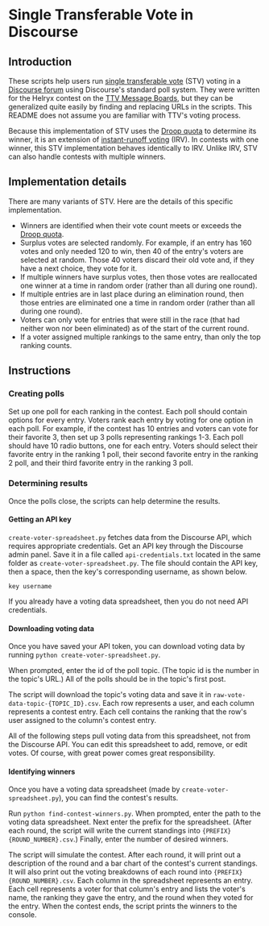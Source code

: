 # Single Transferable Vote in Discourse

## Introduction

These scripts help users run [single transferable vote](https://en.wikipedia.org/wiki/Single_transferable_vote) (STV) voting in a [Discourse forum](https://www.discourse.org) using Discourse's standard poll system. They were written for the Helryx contest on the [TTV Message Boards](https://board.ttvchannel.com/), but they can be generalized quite easily by finding and replacing URLs in the scripts. This README does not assume you are familiar with TTV's voting process.

Because this implementation of STV uses the [Droop quota](https://en.wikipedia.org/wiki/Counting_single_transferable_votes#Droop_quota) to determine its winner, it is an extension of [instant-runoff voting](https://en.wikipedia.org/wiki/Instant-runoff_voting) (IRV). In contests with one winner, this STV implementation behaves identically to IRV. Unlike IRV, STV can also handle contests with multiple winners.

## Implementation details
There are many variants of STV. Here are the details of this specific implementation.
* Winners are identified when their vote count meets or exceeds the [Droop quota](https://en.wikipedia.org/wiki/Counting_single_transferable_votes#Droop_quota).
* Surplus votes are selected randomly. For example, if an entry has 160 votes and only needed 120 to win, then 40 of the entry's voters are selected at random. Those 40 voters discard their old vote and, if they have a next choice, they vote for it.
* If multiple winners have surplus votes, then those votes are reallocated one winner at a time in random order (rather than all during one round).
* If multiple entries are in last place during an elimination round, then those entries are eliminated one a time in random order (rather than all during one round).
* Voters can only vote for entries that were still in the race (that had neither won nor been eliminated) as of the start of the current round.
* If a voter assigned multiple rankings to the same entry, than only the top ranking counts.

## Instructions

### Creating polls

Set up one poll for each ranking in the contest. Each poll should contain options for every entry. Voters rank each entry by voting for one option in each poll. For example, if the contest has 10 entries and voters can vote for their favorite 3, then set up 3 polls representing rankings 1-3. Each poll should have 10 radio buttons, one for each entry. Voters should select their favorite entry in the ranking 1 poll, their second favorite entry in the ranking 2 poll, and their third favorite entry in the ranking 3 poll.

### Determining results

Once the polls close, the scripts can help determine the results.

#### Getting an API key

`create-voter-spreadsheet.py` fetches data from the Discourse API, which requires appropriate credentials. Get an API key through the Discourse admin panel. Save it in a file called `api-credentials.txt` located in the same folder as `create-voter-spreadsheet.py`. The file should contain the API key, then a space, then the key's corresponding username, as shown below.

```
key username
```

If you already have a voting data spreadsheet, then you do not need API credentials.

#### Downloading voting data

Once you have saved your API token, you can download voting data by running `python create-voter-spreadsheet.py`.

When prompted, enter the id of the poll topic. (The topic id is the number in the topic's URL.) All of the polls should be in the topic's first post.

The script will download the topic's voting data and save it in `raw-vote-data-topic-{TOPIC_ID}.csv`. Each row represents a user, and each column represents a contest entry. Each cell contains the ranking that the row's user assigned to the column's contest entry.

All of the following steps pull voting data from this spreadsheet, not from the Discourse API. You can edit this spreadsheet to add, remove, or edit votes. Of course, with great power comes great responsibility.

#### Identifying winners

Once you have a voting data spreadsheet (made by `create-voter-spreadsheet.py`), you can find the contest's results.

Run `python find-contest-winners.py`. When prompted, enter the path to the voting data spreadsheet. Next enter the prefix for the spreadsheet. (After each round, the script will write the current standings into `{PREFIX}{ROUND_NUMBER}.csv`.) Finally, enter the number of desired winners.

The script will simulate the contest. After each round, it will print out a description of the round and a bar chart of the contest's current standings. It will also print out the voting breakdowns of each round into `{PREFIX}{ROUND_NUMBER}.csv`. Each column in the spreadsheet represents an entry. Each cell represents a voter for that column's entry and lists the voter's name, the ranking they gave the entry, and the round when they voted for the entry. When the contest ends, the script prints the winners to the console.
